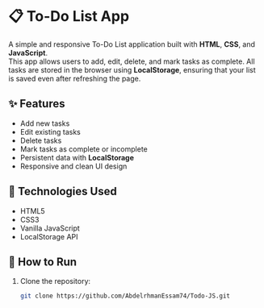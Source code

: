 # 📋 To-Do List App

A simple and responsive To-Do List application built with **HTML**, **CSS**, and **JavaScript**.  
This app allows users to add, edit, delete, and mark tasks as complete. All tasks are stored in the browser using **LocalStorage**, ensuring that your list is saved even after refreshing the page.

## ✨ Features
- Add new tasks
- Edit existing tasks
- Delete tasks
- Mark tasks as complete or incomplete
- Persistent data with **LocalStorage**
- Responsive and clean UI design

## 🔧 Technologies Used
- HTML5
- CSS3
- Vanilla JavaScript
- LocalStorage API

## 🚀 How to Run
1. Clone the repository:
   ```bash
   git clone https://github.com/AbdelrhmanEssam74/Todo-JS.git
   
